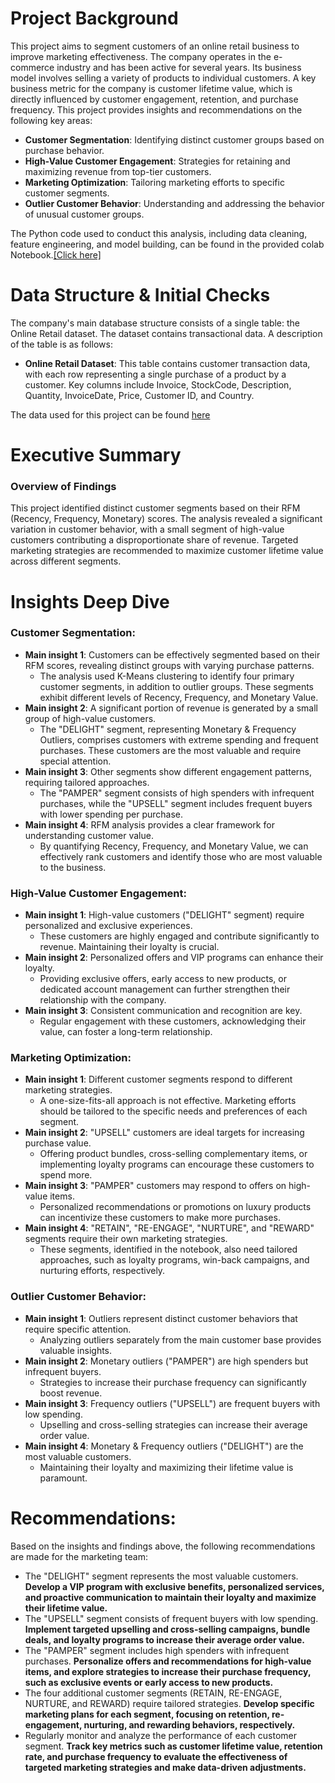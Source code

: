 # Project Background
This project aims to segment customers of an online retail business to improve marketing effectiveness. The company operates in the e-commerce industry and has been active for several years. Its business model involves selling a variety of products to individual customers. A key business metric for the company is customer lifetime value, which is directly influenced by customer engagement, retention, and purchase frequency. This project provides insights and recommendations on the following key areas:
- **Customer Segmentation**: Identifying distinct customer groups based on purchase behavior.
- **High-Value Customer Engagement**: Strategies for retaining and maximizing revenue from top-tier customers.
- **Marketing Optimization**: Tailoring marketing efforts to specific customer segments.
- **Outlier Customer Behavior**: Understanding and addressing the behavior of unusual customer groups.
  
The Python code used to conduct this analysis, including data cleaning, feature engineering, and model building, can be found in the provided colab Notebook.[[Click here]](https://colab.research.google.com/drive/1GH2sdwuMneIPxsxrY2ZYpln4OZfEh9Q7?usp=sharing)

# Data Structure & Initial Checks
The company's main database structure consists of a single table: the Online Retail dataset. The dataset contains transactional data. A description of the table is as follows:
  - **Online Retail Dataset**: This table contains customer transaction data, with each row representing a single purchase of a product by a customer. Key columns include Invoice, StockCode, Description, Quantity, InvoiceDate, Price, Customer ID, and Country.
    
The data used for this project can be found [here](https://archive.ics.uci.edu/dataset/502/online+retail+ii)
# Executive Summary
### Overview of Findings
This project identified distinct customer segments based on their RFM (Recency, Frequency, Monetary) scores. The analysis revealed a significant variation in customer behavior, with a small segment of high-value customers contributing a disproportionate share of revenue. Targeted marketing strategies are recommended to maximize customer lifetime value across different segments.


# Insights Deep Dive
### Customer Segmentation:
- **Main insight 1**: Customers can be effectively segmented based on their RFM scores, revealing distinct groups with varying purchase patterns.
     - The analysis used K-Means clustering to identify four primary customer segments, in addition to outlier groups. These segments exhibit different levels of Recency, Frequency, and Monetary Value.
- **Main insight 2**: A significant portion of revenue is generated by a small group of high-value customers.
     - The "DELIGHT" segment, representing Monetary & Frequency Outliers, comprises customers with extreme spending and frequent purchases. These customers are the most valuable and require special attention.      
- **Main insight 3**: Other segments show different engagement patterns, requiring tailored approaches.
     - The "PAMPER" segment consists of high spenders with infrequent purchases, while the "UPSELL" segment includes frequent buyers with lower spending per purchase.
- **Main insight 4**: RFM analysis provides a clear framework for understanding customer value.
     - By quantifying Recency, Frequency, and Monetary Value, we can effectively rank customers and identify those who are most valuable to the business.

### High-Value Customer Engagement:
- **Main insight 1**: High-value customers ("DELIGHT" segment) require personalized and exclusive experiences.  
   - These customers are highly engaged and contribute significantly to revenue. Maintaining their loyalty is crucial.
- **Main insight 2**: Personalized offers and VIP programs can enhance their loyalty.
   - Providing exclusive offers, early access to new products, or dedicated account management can further strengthen their relationship with the company.
- **Main insight 3**: Consistent communication and recognition are key.
   - Regular engagement with these customers, acknowledging their value, can foster a long-term relationship.


### Marketing Optimization:
- **Main insight 1**: Different customer segments respond to different marketing strategies.
   - A one-size-fits-all approach is not effective. Marketing efforts should be tailored to the specific needs and preferences of each segment.
- **Main insight 2**: "UPSELL" customers are ideal targets for increasing purchase value.
   - Offering product bundles, cross-selling complementary items, or implementing loyalty programs can encourage these customers to spend more.
- **Main insight 3**: "PAMPER" customers may respond to offers on high-value items.
   - Personalized recommendations or promotions on luxury products can incentivize these customers to make more purchases.
- **Main insight 4**: "RETAIN", "RE-ENGAGE", "NURTURE", and "REWARD" segments require their own marketing strategies.
   - These segments, identified in the notebook, also need tailored approaches, such as loyalty programs, win-back campaigns, and nurturing efforts, respectively.
 

### Outlier Customer Behavior:
- **Main insight 1**: Outliers represent distinct customer behaviors that require specific attention.
   - Analyzing outliers separately from the main customer base provides valuable insights.
- **Main insight 2**: Monetary outliers ("PAMPER") are high spenders but infrequent buyers.
   - Strategies to increase their purchase frequency can significantly boost revenue.
- **Main insight 3**: Frequency outliers ("UPSELL") are frequent buyers with low spending.
   - Upselling and cross-selling strategies can increase their average order value.
- **Main insight 4**: Monetary & Frequency outliers ("DELIGHT") are the most valuable customers.
   -  Maintaining their loyalty and maximizing their lifetime value is paramount.

# Recommendations:
Based on the insights and findings above, the following recommendations are made for the marketing team:

- The "DELIGHT" segment represents the most valuable customers. **Develop a VIP program with exclusive benefits, personalized services, and proactive communication to maintain their loyalty and maximize their lifetime value.**
- The "UPSELL" segment consists of frequent buyers with low spending. **Implement targeted upselling and cross-selling campaigns, bundle deals, and loyalty programs to increase their average order value.**
- The "PAMPER" segment includes high spenders with infrequent purchases. **Personalize offers and recommendations for high-value items, and explore strategies to increase their purchase frequency, such as exclusive events or early access to new products.**
- The four additional customer segments (RETAIN, RE-ENGAGE, NURTURE, and REWARD) require tailored strategies. **Develop specific marketing plans for each segment, focusing on retention, re-engagement, nurturing, and rewarding behaviors, respectively.**
- Regularly monitor and analyze the performance of each customer segment. **Track key metrics such as customer lifetime value, retention rate, and purchase frequency to evaluate the effectiveness of targeted marketing strategies and make data-driven adjustments.**




